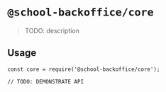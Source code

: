 # `@school-backoffice/core`

> TODO: description

## Usage

```
const core = require('@school-backoffice/core');

// TODO: DEMONSTRATE API
```

